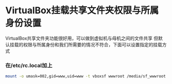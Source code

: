 # VirtualBox挂载共享文件夹权限与所属身份设置

VirtualBox共享文件夹功能很好用，可以做到虚拟机与母机之间的文件共享
但默认挂载的权限与所属身份和我们所需要的情况不符合，下面可以设置指定的挂载方式

### 在/etc/rc.local加上
```bash
mount -o umask=002,gid=www,uid=www -t vboxsf wwwroot /media/sf_wwwroot
```
